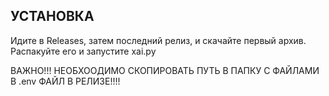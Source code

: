 ## УСТАНОВКА

Идите в Releases, затем последний релиз, и скачайте первый архив.
Распакуйте его и запустите xai.py

ВАЖНО!!! НЕОБХООДИМО СКОПИРОВАТЬ ПУТЬ В ПАПКУ С ФАЙЛАМИ В .env ФАЙЛ В РЕЛИЗЕ!!!!
